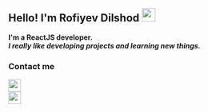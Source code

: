 ### <h2>Hello! I'm Rofiyev Dilshod <img src="https://media.giphy.com/media/hvRJCLFzcasrR4ia7z/giphy.gif" width="27px" /></h2>
<b>I'm a ReactJS developer.</b> <br />
<i><b>I really like developing projects and learning new things.</b></i><br/>
<h3>Contact me</h3>
<a href="https://www.instagram.com/rof1yev.js/" target="_blank">
  <img src="https://toppng.com/uploads/preview/ew-instagram-logo-transparent-related-keywords-logo-instagram-vector-2017-115629178687gobkrzwak.png" width="25px" />
</a> <br/>
<a href="https://www.instagram.com/rof1yev.js/" target="_blank">
  <img src="[https://toppng.com/uploads/preview/ew-instagram-logo-transparent-related-keywords-logo-instagram-vector-2017-115629178687gobkrzwak.png](https://assets.stickpng.com/images/5842a8fba6515b1e0ad75b03.png)" width="25px" />
</a>

